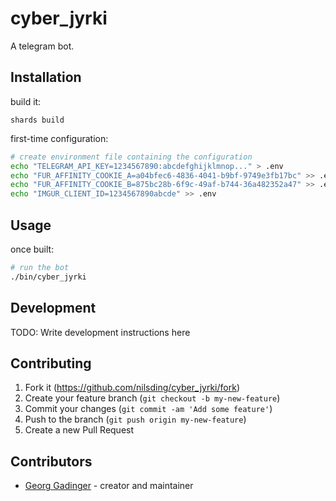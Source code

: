 # cyber_jyrki

A telegram bot.

## Installation

build it:

```
shards build
```

first-time configuration:

```sh
# create environment file containing the configuration
echo "TELEGRAM_API_KEY=1234567890:abcdefghijklmnop..." > .env
echo "FUR_AFFINITY_COOKIE_A=a04bfec6-4836-4041-b9bf-9749e3fb17bc" >> .env
echo "FUR_AFFINITY_COOKIE_B=875bc28b-6f9c-49af-b744-36a482352a47" >> .env
echo "IMGUR_CLIENT_ID=1234567890abcde" >> .env
```

## Usage

once built:

```sh
# run the bot
./bin/cyber_jyrki
```

## Development

TODO: Write development instructions here

## Contributing

1. Fork it (<https://github.com/nilsding/cyber_jyrki/fork>)
2. Create your feature branch (`git checkout -b my-new-feature`)
3. Commit your changes (`git commit -am 'Add some feature'`)
4. Push to the branch (`git push origin my-new-feature`)
5. Create a new Pull Request

## Contributors

- [Georg Gadinger](https://github.com/nilsding) - creator and maintainer
